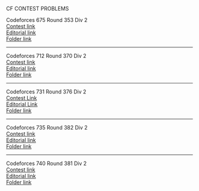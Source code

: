 CF CONTEST PROBLEMS

Codeforces 675 Round 353 Div 2  
[Contest link](http://codeforces.com/contest/675)  
[Editorial link](http://codeforces.com/blog/entry/44902)  
[Folder link](CF675)  

  ---------------------------------  

Codeforces 712 Round 370 Div 2  
[Contest link](http://codeforces.com/contest/712)  
[Editorial link](http://codeforces.com/blog/entry/47050)  
[Folder link](CF712)  

  ---------------------------------  

Codeforces 731 Round 376 Div 2  
[Contest Link](http://codeforces.com/contest/731)  
[Editorial Link](http://codeforces.com/blog/entry/47840)  
[Folder link](CF731)  

  ---------------------------------  

Codeforces 735 Round 382 Div 2  
[Contest link](http://codeforces.com/contest/735)  
[Editorial link](http://codeforces.com/blog/entry/48659)  
[Folder link](CF735)  

  ---------------------------------  

Codeforces 740 Round 381 Div 2  
[Contest link](http://codeforces.com/contest/740)  
[Editorial link](http://codeforces.com/blog/entry/48582)  
[Folder link](CF740)  
